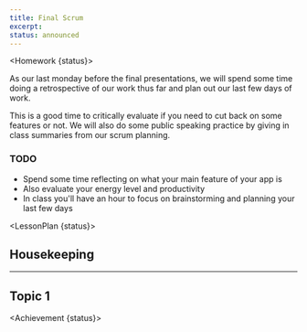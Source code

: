 ```yaml
---
title: Final Scrum
excerpt:
status: announced
---
```


<script>
	import Homework from "$lib/components/Homework.svelte";
	import LessonPlan from "$lib/components/LessonPlan.svelte";
	import Achievement from "$lib/components/Achievement.svelte";
</script>

<Homework {status}>

As our last monday before the final presentations, we will spend some time doing a retrospective of our work thus far and plan out our last few days of work.

This is a good time to critically evaluate if you need to cut back on some features or not. We will also do some public speaking practice by giving in class summaries from our scrum planning.

### TODO

- Spend some time reflecting on what your main feature of your app is
- Also evaluate your energy level and productivity
- In class you'll have an hour to focus on brainstorming and planning your last few days

</Homework>

<LessonPlan {status}>

## Housekeeping

---

## Topic 1

</LessonPlan>

<Achievement {status}>

</Achievement>
